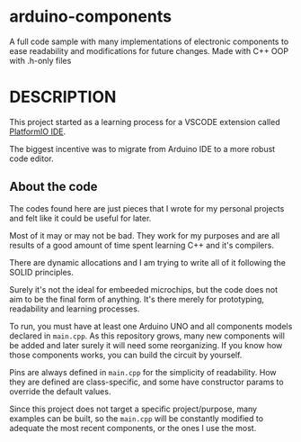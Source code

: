 # arduino-components
A full code sample with many implementations of electronic components to ease readability and modifications for future changes. Made with C++ OOP with .h-only files 

# DESCRIPTION
This project started as a learning process for a VSCODE extension called [PlatformIO IDE](https://marketplace.visualstudio.com/items?itemName=platformio.platformio-ide).

The biggest incentive was to migrate from Arduino IDE to a more robust code editor. 

## About the code 

The codes found here are just pieces that I wrote for my personal projects and felt like it could be useful for later.

Most of it may or may not be bad. They work for my purposes and are all results of a good amount of time spent learning C++ and it's compilers.

There are dynamic allocations and I am trying to write all of it following the SOLID principles.

Surely it's not the ideal for embeeded microchips, but the code does not aim to be the final form of anything. It's there merely for prototyping, readability and learning processes.

To run, you must have at least one Arduino UNO and all components models declared in `main.cpp`. As this repository grows, many new components will be added and later surely it will need some reorganizing.
If you know how those components works, you can build the circuit by yourself.

Pins are always defined in `main.cpp` for the simplicity of readability. How they are defined are class-specific, and some have constructor params to override the default values.

Since this project does not target a specific project/purpose, many examples can be built, so the `main.cpp` will be constantly modified to adequate the most recent components, or the ones I use the most.
